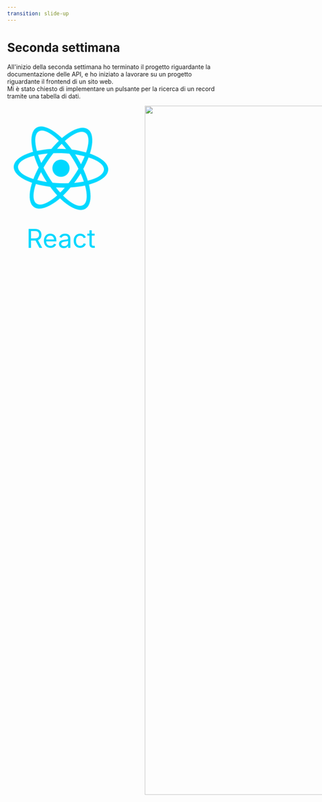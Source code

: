 ```yaml
---
transition: slide-up
---
```


# Seconda settimana

All'inizio della seconda settimana ho terminato il progetto riguardante la documentazione delle API, e ho iniziato a lavorare su un progetto riguardante il frontend di un sito web.<br />
Mi è stato chiesto di implementare un pulsante per la ricerca di un record tramite una tabella di dati.<br />

<div style="display: flex; flex-direction: row; gap: 70px">

<div style="width: 30vh; height: 20vh;" >
<div class="container">
    <span  class="react-logo">
        <span class="nucleo"></span>
    </span>

</div>
    <p class="title">React</p>
</div>
<img 
    style="width: 60vh; height: 40vh;" 
    src="https://cdn.syncfusion.com/content/images/company-logos/Syncfusion_Logo_Image.png"/>
</div>

<style>

  .container{
    width:250px;
    height:250px;
    margin:20px auto 0 auto;

    display:flex;
    align-items: center;
    justify-content: center;
  }

  .react-logo{
    display: inline-block;
    border-radius:50%;
    border:10px solid #00d8ff;

    animation-name:rotate;
    animation-duration: 10s;
    animation-iteration-count: infinite;
    animation-timing-function: linear;

  }

  .react-logo , .react-logo:before , .react-logo:after{
    position:absolute;
    display: inline-block;
    width:200px;
    height:70px;
    border-radius:50%;
    border:10px solid #00d8ff;
  }

  .nucleo , .react-logo , .react-logo:before , .react-logo:after {
    display: flex;
    align-items: center;
    justify-content: center;
  }

  .nucleo{
    width:40px;
    height:40px;
    border-radius:100%;
    background:#00d8ff;
  }

  .react-logo:before , .react-logo:after{
    content:"";
  }

  .react-logo:after{
    transform:rotate(-57deg);
  }

  .react-logo:before{
    transform:rotate(57deg);
  }
  
.title{
  font-size:60px;
  color:#00d8ff;
  width:250px;
  margin:2px auto;
  text-align:center;
}

  @keyframes rotate{

    100%{
      transform:rotate(360deg);
    }
  }


</style>